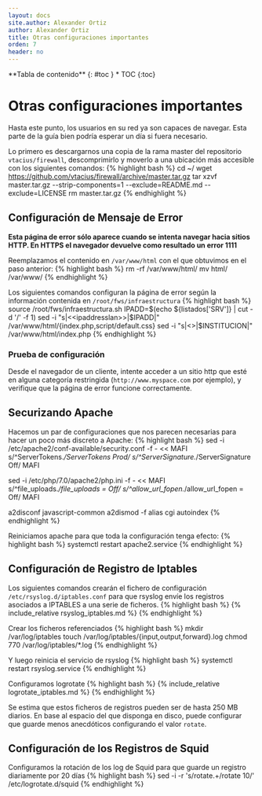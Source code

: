 ```yaml
---
layout: docs
site.author: Alexander Ortiz
author: Alexander Ortiz
title: Otras configuraciones importantes
orden: 7
header: no
---
```


<div class="panel radius" markdown="1">
**Tabla de contenido**
{: #toc }
*  TOC
{:toc}
</div>

# Otras configuraciones importantes
Hasta este punto, los usuarios en su red ya son capaces de navegar. Esta parte de la guía bien podría esperar un día si fuera necesario.

Lo primero es descargarnos una copia de la rama master del repositorio `vtacius/firewall`, descomprimirlo y moverlo a una ubicación más accesible con los siguientes comandos:
{% highlight bash %}
cd ~/
wget https://github.com/vtacius/firewall/archive/master.tar.gz
tar xzvf master.tar.gz --strip-components=1 --exclude=README.md --exclude=LICENSE
rm master.tar.gz
{% endhighlight %}

## Configuración de Mensaje de Error
**Esta página de error sólo aparece cuando se intenta navegar hacia sitios HTTP. En HTTPS el navegador devuelve como resultado un error 1111**  

Reemplazamos el contenido en `/var/www/html` con el que obtuvimos en el paso anterior:
{% highlight bash %}
rm -rf /var/www/html/
mv html/ /var/www/
{% endhighlight %}

Los siguientes comandos configuran la página de error según la información contenida en `/root/fws/infraestructura`
{% highlight bash %}
source /root/fws/infraestructura.sh
IPADD=$(echo ${listados['SRV']} | cut -d '/' -f 1)
sed -i "s|<<ipaddresslan>>|$IPADD|" /var/www/html/{index.php,script/default.css}
sed -i "s|<<MarcadorInstitucion>>|$INSTITUCION|" /var/www/html/index.php
{% endhighlight %}

### Prueba de configuración
Desde el navegador de un cliente, intente acceder a un sitio http que esté en alguna categoría restringida (`http://www.myspace.com` por ejemplo), y verifique que la página de error funcione correctamente.

## Securizando Apache
Hacemos un par de configuraciones que nos parecen necesarias para hacer un poco más discreto a Apache:
{% highlight bash %}
sed -i /etc/apache2/conf-available/security.conf -f - << MAFI
s/^ServerTokens.*/ServerTokens Prod/
s/^ServerSignature.*/ServerSignature Off/
MAFI

sed -i /etc/php/7.0/apache2/php.ini -f - << MAFI
s/^file_uploads.*/file_uploads = Off/
s/^allow_url_fopen.*/allow_url_fopen = Off/
MAFI

a2disconf javascript-common
a2dismod -f alias cgi autoindex
{% endhighlight %}

Reiniciamos apache para que toda la configuración tenga efecto:
{% highlight bash %}
systemctl restart apache2.service
{% endhighlight %}

## Configuración de Registro de Iptables
Los siguientes comandos crearán el fichero de configuración `/etc/rsyslog.d/iptables.conf` para que rsyslog envíe los registros asociados a IPTABLES a una serie de ficheros.
{% highlight bash %}
{% include_relative rsyslog_iptables.md %}
{% endhighlight %}

Crear los ficheros referenciados
{% highlight bash %}
mkdir /var/log/iptables
touch /var/log/iptables/{input,output,forward}.log
chmod 770 /var/log/iptables/*.log
{% endhighlight %}

Y luego reinicia el servicio de rsyslog
{% highlight bash %}
systemctl restart rsyslog.service
{% endhighlight %}

Configuramos logrotate 
{% highlight bash %}
{% include_relative logrotate_iptables.md %}
{% endhighlight %}

Se estima que estos ficheros de registros pueden ser de hasta 250 MB diarios. En base al espacio del que disponga en disco, puede configurar que guarde menos anecdóticos configurando el valor `rotate`.

## Configuración de los Registros de Squid
Configuramos la rotación de los log de Squid para que guarde un registro diariamente por 20 días
{% highlight bash %}
sed -i -r 's/rotate.+/rotate 10/' /etc/logrotate.d/squid
{% endhighlight %}

